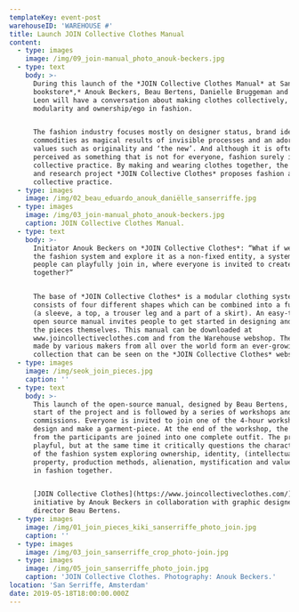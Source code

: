 ```yaml
---
templateKey: event-post
warehouseID: 'WAREHOUSE #'
title: Launch JOIN Collective Clothes Manual
content:
  - type: images
    image: /img/09_join-manual_photo_anouk-beckers.jpg
  - type: text
    body: >-
      During this launch of the *JOIN Collective Clothes Manual* at San Serriffe
      bookstore*,* Anouk Beckers, Beau Bertens, Danielle Bruggeman and Eduardo
      Leon will have a conversation about making clothes collectively,
      modularity and ownership/ego in fashion.


      The fashion industry focuses mostly on designer status, brand identity,
      commodities as magical results of invisible processes and an adoration of
      values such as originality and ‘the new’. And although it is often
      perceived as something that is not for everyone, fashion surely is a
      collective practice. By making and wearing clothes together, the design
      and research project *JOIN Collective Clothes* proposes fashion as a
      collective practice.
  - type: images
    image: /img/02_beau_eduardo_anouk_daniëlle_sanserriffe.jpg
  - type: images
    image: /img/03_join-manual_photo_anouk-beckers.jpg
    caption: JOIN Collective Clothes Manual.
  - type: text
    body: >-
      Initiator Anouk Beckers on *JOIN Collective Clothes*: “What if we open up
      the fashion system and explore it as a non-fixed entity, a system where
      people can playfully join in, where everyone is invited to create fashion
      together?”


      The base of *JOIN Collective Clothes* is a modular clothing system that
      consists of four different shapes which can be combined into a full outfit
      (a sleeve, a top, a trouser leg and a part of a skirt). An easy-to-use
      open source manual invites people to get started in designing and making
      the pieces themselves. This manual can be downloaded at
      www.joincollectiveclothes.com and from the Warehouse webshop. The pieces
      made by various makers from all over the world form an ever-growing
      collection that can be seen on the *JOIN Collective Clothes* website.
  - type: images
    image: /img/seok_join_pieces.jpg
    caption: ''
  - type: text
    body: >-
      This launch of the open-source manual, designed by Beau Bertens, marks the
      start of the project and is followed by a series of workshops and designer
      commissions. Everyone is invited to join one of the 4-hour workshops to
      design and make a garment-piece. At the end of the workshop, the results
      from the participants are joined into one complete outfit. The process is
      playful, but at the same time it critically questions the characteristics
      of the fashion system exploring ownership, identity, (intellectual)
      property, production methods, alienation, mystification and value creation
      in fashion together.


      [JOIN Collective Clothes](https://www.joincollectiveclothes.com/) is an
      initiative by Anouk Beckers in collaboration with graphic designer and art
      director Beau Bertens.
  - type: images
    image: /img/01_join_pieces_kiki_sanserriffe_photo_join.jpg
    caption: ''
  - type: images
    image: /img/03_join_sanserriffe_crop_photo-join.jpg
  - type: images
    image: /img/05_join_sanserriffe_photo_join.jpg
    caption: 'JOIN Collective Clothes. Photography: Anouk Beckers.'
location: 'San Serriffe, Amsterdam'
date: 2019-05-18T18:00:00.000Z
---
```

